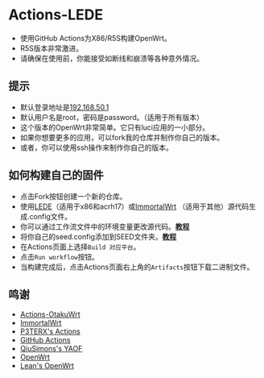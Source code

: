 # Actions-LEDE
- 使用GitHub Actions为X86/R5S构建OpenWrt。
- R5S版本非常激进。
- 请确保在使用前，你能接受如断线和崩溃等各种意外情况。

## 提示
- 默认登录地址是[192.168.50.1](http://192.168.50.1)
- 默认用户名是root，密码是password。（适用于所有版本）
- 这个版本的OpenWrt非常简单。它只有luci应用的一小部分。
- 如果你想要更多的应用，可以fork我的仓库并制作你自己的版本。
- 或者，你可以使用ssh操作来制作你自己的版本。

## 如何构建自己的固件
- 点击Fork按钮创建一个新的仓库。
- 使用[LEDE](https://github.com/coolsnowwolf/lede)（适用于x86和acrh17）或[ImmortalWrt](https://github.com/immortalwrt/immortalwrt/tree/master) （适用于其他）源代码生成.config文件。
- 你可以通过工作流文件中的环境变量更改源代码。[**教程**](https://p3terx.com/archives/build-openwrt-with-github-actions.html)
- 将你自己的seed.config添加到SEED文件夹。[**教程**](https://github.com/coolsnowwolf/lede/issues/2288)
- 在Actions页面上选择`Build 对应平台`。
- 点击`Run workflow`按钮。
- 当构建完成后，点击Actions页面右上角的`Artifacts`按钮下载二进制文件。

## 鸣谢
- [Actions-OtakuWrt](https://github.com/F-T-Otaku/Actions-OtakuWrt)
- [ImmortalWrt](https://github.com/immortalwrt/immortalwrt)
- [P3TERX's Actions](https://github.com/P3TERX/Actions-OpenWrt)
- [GitHub Actions](https://github.com/features/actions)
- [QiuSimons's YAOF](https://github.com/QiuSimons/YAOF)
- [OpenWrt](https://github.com/openwrt/openwrt)
- [Lean's OpenWrt](https://github.com/coolsnowwolf/lede)
